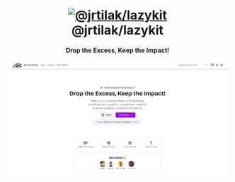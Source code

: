 <h1 align="center">
  <br>
  <a href="https://lazykit.thapatilak.com.np/"><img src="./public/logo.svg" alt="@jrtilak/lazykit" width="150"></a>
  <br>
  @jrtilak/lazykit
  <br>
</h1>

<h4 align="center">Drop the Excess, Keep the Impact!</h4>

![screenshot](./public/image.png)

